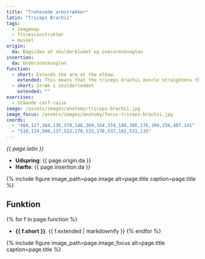 ```yaml
---
title: "Trehovede armstrækker"
latin: "Triceps Brachii"
tags:
  - imagemap
  - fitnessinstruktør
  - muskel
origin: 
  da: Bagsiden af skulderbladet og overarmsknoglen
insertion: 
  da: Underarmsknoglen
function: 
  - short: Extends the arm at the elbow.
    extended: This means that the triceps brachii muscle straightens the elbow joint such that there is an increase in the angle between the forearm and the upper arm.
  - short: Stræk i skulderleddet
    extended: ""
exercises:
  - Stående calf-raise
image: /assets/images/anatomy/triceps-brachii.jpg
image_focus: /assets/images/anatomy/focus-triceps-brachii.jpg
coords:
  - "404,127,384,136,378,146,369,164,374,180,386,176,399,156,407,141"
  - "510,119,508,137,523,170,533,176,537,162,531,135"
---
```


_{{ page.latin }}_

- **Udspring**: {{ page.origin.da }}
- **Hæfte**: {{ page.insertion.da }}

{% include figure image_path=page.image alt=page.title caption=page.title %}

## Funktion

{% for f in page.function %}
- **{{ f.short }}**.
  {{ f.extended | markdownify }}
{% endfor %}

{% include figure image_path=page.image_focus alt=page.title caption=page.title %}
